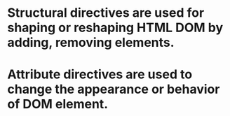 # Structural directives are used for shaping or reshaping HTML DOM by adding, removing elements.

# Attribute directives are used to change the appearance or behavior of DOM element.
